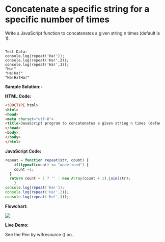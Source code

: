 # Concatenate a specific string for a specific number of times

Write a JavaScript function to concatenates a given string n times (default is 1).

```

Test Data:
console.log(repeat('Ha!')); 
console.log(repeat('Ha!',2)); 
console.log(repeat('Ha!',3));
"Ha!" 
"Ha!Ha!" 
"Ha!Ha!Ha!"
```

**Sample Solution:-**

**HTML Code:**

```html
<!DOCTYPE html>
<html>
<head>
<meta charset="utf-8">
<title>JavaScript program to concatenates a given string n times (default is 1).</title>
</head>
<body>
</body>
</html>

```

**JavaScript Code:**

```js
repeat = function repeat(str, count) {
    if(typeof(count) == "undefined") {
    count =1;
  }
  return count < 1 ? '' : new Array(count + 1).join(str);
    }
console.log(repeat('Ha!'));
console.log(repeat('Ha!',2));
console.log(repeat('Ha!',3));

```

**Flowchart:**

![](https://www.w3resource.com/w3r_images/javascript-string-exercise-13.png)  

**Live Demo:**

<section class="expand-codepen"><p data-height="380" data-theme-id="0" data-slug-hash="jGLepN" data-default-tab="js,result" data-user="w3resource" data-embed-version="2" data-pen-title="JavaScript - common-editor-exercises" data-editable="true" class="codepen">See the Pen by w3resource () on .</p><codepen></codepen></section>